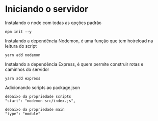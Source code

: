 # Iniciando o servidor

Instalando o node com todas as opções padrão

    npm init --y

Instalando a dependência Nodemon, é uma função que tem hotreload na leitura do script

    yarn add nodemon

Instalando a dependência Express, é quem permite construir rotas e caminhos do servidor

    yarn add express

Adicionando scripts ao package.json

    debaixo da propriedade scripts
    "start": "nodemon src/index.js",

    debaixo da propriedade main
    "type": "module"
